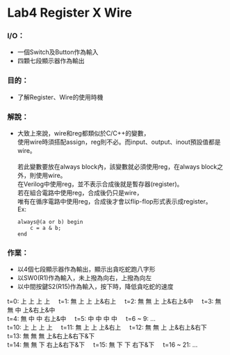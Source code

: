 # Lab4 Register X Wire

### I/O：
- 一個Switch及Button作為輸入
- 四顆七段顯示器作為輸出

### 目的：
- 了解Register、Wire的使用時機

### 解說：
-   大致上來說，wire和reg都類似於C/C++的變數，<br>
    使用wire時須搭配assign，reg則不必。而input、output、inout預設值都是wire。<br><br>
    若此變數要放在always block內，該變數就必須使用reg，在always block之外，則使用wire。<br>
    在Verilog中使用reg，並不表示合成後就是暫存器(register)。<br>
    若在組合電路中使用reg，合成後仍只是wire，<br>
    唯有在循序電路中使用reg，合成後才會以flip-flop形式表示成register。<br>
    Ex:
    
        always@(a or b) begin
            c = a & b;
        end


### 作業：
- 以4個七段顯示器作為輸出，顯示出貪吃蛇跑八字形
- 以SW0(R1)作為輸入，未上撥為向右，上撥為向左
- 以中間按鍵S2(R15)作為輸入，按下時，降低貪吃蛇的速度 <br>

t=0: 上 上 上 上 &nbsp; &nbsp;
t=1: 無 上 上 上&右上 &nbsp; &nbsp;
t=2: 無 無 上 上&右上&中 &nbsp; &nbsp;
t=3: 無 無 中 上&右上&中 <br>
t=4: 無 中 中 右上&中 &nbsp; &nbsp;
t=5: 中 中 中 中 &nbsp; &nbsp;
t=6 ~ 9: ... <br>
t=10: 上 上 上 上 &nbsp; &nbsp;
t=11: 無 上 上 上&右上 &nbsp; &nbsp;
t=12: 無 無 上 上&右上&右下 &nbsp; &nbsp;
t=13: 無 無 無 上&右上&右下&下 <br>
t=14: 無 無 下 右上&右下&下 &nbsp; &nbsp;
t=15: 無 下 下 右下&下 &nbsp; &nbsp;
t=16 ~ 21: ... <br>
